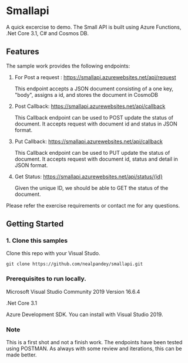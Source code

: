 # Smallapi
A quick excercise to demo. The Small API is built using Azure Functions, .Net Core 3.1, C# and Cosmos DB. 


## Features
The sample work provides the following endpoints:

1. For Post a request : https://smallapi.azurewebsites.net/api/request

    This endpoint accepts a JSON document consisting of a one key, "body", assigns a id, and stores the document in CosmoDB
2. Post Callback: https://smallapi.azurewebsites.net/api/callback

    This Callback endpoint can be used to POST update the status of document. It accepts request with document id and status in JSON format.
3. Put Callback: https://smallapi.azurewebsites.net/api/callback

    This Callback endpoint can be used to PUT update the status of document. It accepts request with document id, status and detail in JSON format.
4. Get Status: https://smallapi.azurewebsites.net/api/status/{id}

    Given the unique ID, we should be able to GET the status of the document.
    
Please refer the exercise requirements or contact me for any questions.

## Getting Started

### 1. Clone this samples

Clone this repo with your Visual Studo. 

```
git clone https://github.com/nealpandey/smallapi.git
```

### Prerequisites to run locally.

Microsoft Visual Studio Community 2019
Version 16.6.4

.Net Core 3.1

Azure Development SDK. You can install with Visual Studio 2019.


### Note

This is a first shot and not a finish work. The endpoints have been tested using POSTMAN. As always with some review and iterations, this can be made better.
